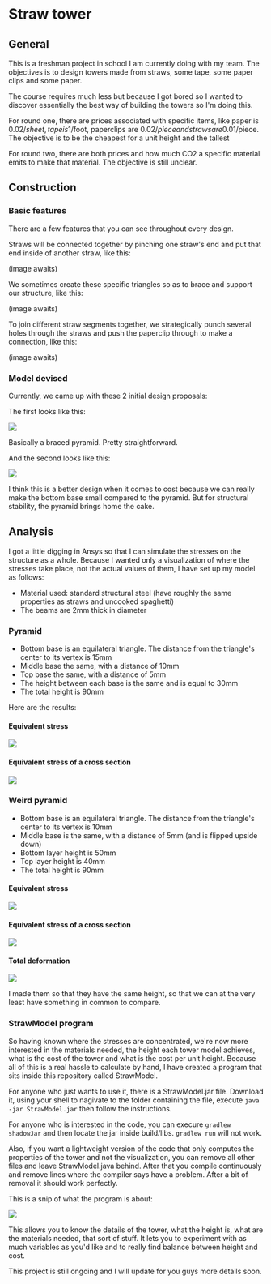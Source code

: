 # Straw tower

## General

This is a freshman project in school I am currently doing with my team. The objectives is to design towers made from straws, some tape, some paper clips and some paper.

The course requires much less but because I got bored so I wanted to discover essentially the best way of building the towers so I'm doing this.

For round one, there are prices associated with specific items, like paper is 0.02$/sheet, tape is 1$/foot, paperclips are 0.02$/piece and straws are 0.01$/piece. The objective is to be the cheapest for a unit height and the tallest

For round two, there are both prices and how much CO2 a specific material emits to make that material. The objective is still unclear.

## Construction

### Basic features

There are a few features that you can see throughout every design.

Straws will be connected together by pinching one straw's end and put that end inside of another straw, like this:

(image awaits)

We sometimes create these specific triangles so as to brace and support our structure, like this:

(image awaits)

To join different straw segments together, we strategically punch several holes through the straws and push the paperclip through to make a connection, like this:

(image awaits)

### Model devised

Currently, we came up with these 2 initial design proposals:

The first looks like this:

![](https://imgur.com/6cKA27r.png)

Basically a braced pyramid. Pretty straightforward.

And the second looks like this:

![](https://imgur.com/J2zmU3i.png)

I think this is a better design when it comes to cost because we can really make the bottom base small compared to the pyramid. But for structural stability, the pyramid brings home the cake.

## Analysis

I got a little digging in Ansys so that I can simulate the stresses on the structure as a whole. Because I wanted only a visualization of where the stresses take place, not the actual values of them, I have set up my model as follows:

- Material used: standard structural steel (have roughly the same properties as straws and uncooked spaghetti)
- The beams are 2mm thick in diameter

### Pyramid

- Bottom base is an equilateral triangle. The distance from the triangle's center to its vertex is 15mm
- Middle base the same, with a distance of 10mm
- Top base the same, with a distance of 5mm
- The height between each base is the same and is equal to 30mm
- The total height is 90mm

Here are the results:

#### Equivalent stress

![](https://imgur.com/We5NeoR.png)

#### Equivalent stress of a cross section

![](https://imgur.com/TmK1sTg.png)

### Weird pyramid

- Bottom base is an equilateral triangle. The distance from the triangle's center to its vertex is 10mm
- Middle base is the same, with a distance of 5mm (and is flipped upside down)
- Bottom layer height is 50mm
- Top layer height is 40mm
- The total height is 90mm

#### Equivalent stress

![](https://imgur.com/Iedmtsd.png)

#### Equivalent stress of a cross section

![](https://imgur.com/vuZR2pV.png)

#### Total deformation
![](https://imgur.com/LEVzX08.png)

I made them so that they have the same height, so that we can at the very least have something in common to compare.

### StrawModel program

So having known where the stresses are concentrated, we're now more interested in the materials needed, the height each tower model achieves, what is the cost of the tower and what is the cost per unit height. Because all of this is a real hassle to calculate by hand, I have created a program that sits inside this repository called StrawModel.

For anyone who just wants to use it, there is a StrawModel.jar file. Download it, using your shell to nagivate to the folder containing the file, execute ```java -jar StrawModel.jar``` then follow the instructions.

For anyone who is interested in the code, you can execure ```gradlew shadowJar``` and then locate the jar inside build/libs. ```gradlew run``` will not work.

Also, if you want a lightweight version of the code that only computes the properties of the tower and not the visualization, you can remove all other files and leave StrawModel.java behind. After that you compile continuously and remove lines where the compiler says have a problem. After a bit of removal it should work perfectly.

This is a snip of what the program is about:

![](https://imgur.com/0IzjpqZ.png)

This allows you to know the details of the tower, what the height is, what are the materials needed, that sort of stuff. It lets you to experiment with as much variables as you'd like and to really find balance between height and cost.

This project is still ongoing and I will update for you guys more details soon.